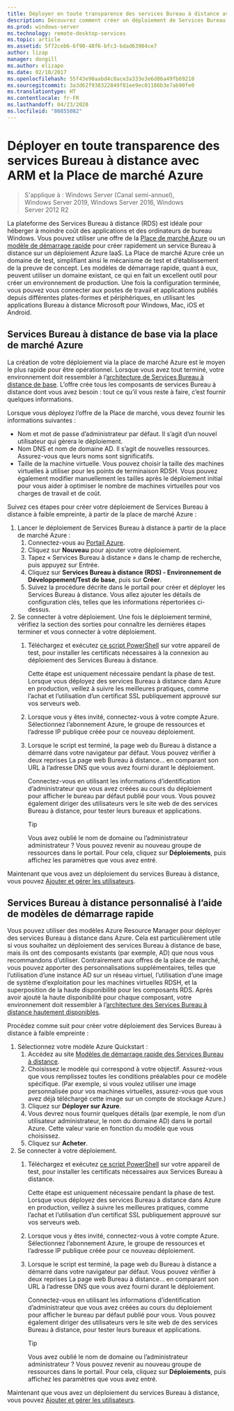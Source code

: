 ```yaml
---
title: Déployer en toute transparence des services Bureau à distance avec ARM et la Place de marché Azure
description: Découvrez comment créer un déploiement de Services Bureau à distance réduit dans Azure en utilisant les modèles ARM et la Place de marché Azure.
ms.prod: windows-server
ms.technology: remote-desktop-services
ms.topic: article
ms.assetid: 5f72ceb6-6f90-48f6-bfc3-bdad63984ce7
author: lizap
manager: dongill
ms.author: elizapo
ms.date: 02/10/2017
ms.openlocfilehash: 55f43e90aabd4c8ace3a333e3e6d86a49fb69210
ms.sourcegitcommit: 3a3d62f938322849f81ee9ec01186b3e7ab90fe0
ms.translationtype: HT
ms.contentlocale: fr-FR
ms.lasthandoff: 04/23/2020
ms.locfileid: "80855082"
---
```

# <a name="seamlessly-deploy-rds-with-arm-and-azure-marketplace"></a>Déployer en toute transparence des services Bureau à distance avec ARM et la Place de marché Azure

>S'applique à : Windows Server (Canal semi-annuel), Windows Server 2019, Windows Server 2016, Windows Server 2012 R2

La plateforme des Services Bureau à distance (RDS) est idéale pour héberger à moindre coût des applications et des ordinateurs de bureau Windows. Vous pouvez utiliser une offre de la [Place de marché Azure](#basic-rds-through-the-azure-marketplace) ou un [modèle de démarrage rapide](#customized-rds-using-quickstart-templates) pour créer rapidement un service Bureau à distance sur un déploiement Azure IaaS. La Place de marché Azure crée un domaine de test, simplifiant ainsi le mécanisme de test et d’établissement de la preuve de concept. Les modèles de démarrage rapide, quant à eux, peuvent utiliser un domaine existant, ce qui en fait un excellent outil pour créer un environnement de production. Une fois la configuration terminée, vous pouvez vous connecter aux postes de travail et applications publiés depuis différentes plates-formes et périphériques, en utilisant les applications Bureau à distance Microsoft pour Windows, Mac, iOS et Android.

## <a name="basic-rds-through-the-azure-marketplace"></a>Services Bureau à distance de base via la place de marché Azure

La création de votre déploiement via la place de marché Azure est le moyen le plus rapide pour être opérationnel. Lorsque vous avez tout terminé, votre environnement doit ressembler à l’[architecture de Services Bureau à distance de base](desktop-hosting-logical-architecture.md#basic-deployment). L’offre crée tous les composants de services Bureau à distance dont vous avez besoin : tout ce qu’il vous reste à faire, c’est fournir quelques informations. 

Lorsque vous déployez l’offre de la Place de marché, vous devez fournir les informations suivantes :
- Nom et mot de passe d’administrateur par défaut. Il s’agit d’un nouvel utilisateur qui gèrera le déploiement.
- Nom DNS et nom de domaine AD. Il s’agit de nouvelles ressources. Assurez-vous que leurs noms sont significatifs.
- Taille de la machine virtuelle. Vous pouvez choisir la taille des machines virtuelles à utiliser pour les points de terminaison RDSH. Vous pouvez également modifier manuellement les tailles après le déploiement initial pour vous aider à optimiser le nombre de machines virtuelles pour vos charges de travail et de coût.

Suivez ces étapes pour créer votre déploiement de Services Bureau à distance à faible empreinte, à partir de la place de marché Azure : 

1. Lancer le déploiement de Services Bureau à distance à partir de la place de marché Azure :
   1. Connectez-vous au [Portail Azure](https://portal.azure.com).
   2. Cliquez sur **Nouveau** pour ajouter votre déploiement.
   3. Tapez « Services Bureau à distance » dans le champ de recherche, puis appuyez sur Entrée.
   4. Cliquez sur **Services Bureau à distance (RDS) - Environnement de Développement/Test de base**, puis sur **Créer**.
   5. Suivez la procédure décrite dans le portail pour créer et déployer les Services Bureau à distance. Vous allez ajouter les détails de configuration clés, telles que les informations répertoriées ci-dessus. 
2. Se connecter à votre déploiement. Une fois le déploiement terminé, vérifiez la section des sorties pour connaître les dernières étapes terminer et vous connecter à votre déploiement.
   1. Téléchargez et exécutez [ce script PowerShell](https://gallery.technet.microsoft.com/Azure-Resource-Manager-4ea7e328) sur votre appareil de test, pour installer les certificats nécessaires à la connexion au déploiement des Services Bureau à distance. 
   
      Cette étape est uniquement nécessaire pendant la phase de test. Lorsque vous déployez des services Bureau à distance dans Azure en production, veillez à suivre les meilleures pratiques, comme l’achat et l’utilisation d’un certificat SSL publiquement approuvé sur vos serveurs web.

   2. Lorsque vous y êtes invité, connectez-vous à votre compte Azure. Sélectionnez l’abonnement Azure, le groupe de ressources et l’adresse IP publique créée pour ce nouveau déploiement.
   3. Lorsque le script est terminé, la page web du Bureau à distance a démarré dans votre navigateur par défaut. Vous pouvez vérifier à deux reprises La page web Bureau à distance... en comparant son URL à l’adresse DNS que vous avez fourni durant le déploiement. 
   
      Connectez-vous en utilisant les informations d’identification d’administrateur que vous avez créées au cours du déploiement pour afficher le bureau par défaut publié pour vous. Vous pouvez également diriger des utilisateurs vers le site web de des services Bureau à distance, pour tester leurs bureaux et applications.

      > [!TIP]
      > Vous avez oublié le nom de domaine ou l’administrateur administrateur ? Vous pouvez revenir au nouveau groupe de ressources dans le portail. Pour cela, cliquez sur **Déploiements**, puis affichez les paramètres que vous avez entré.

Maintenant que vous avez un déploiement du services Bureau à distance, vous pouvez [Ajouter et gérer les utilisateurs](rds-user-management.md).

## <a name="customized-rds-using-quickstart-templates"></a>Services Bureau à distance personnalisé à l’aide de modèles de démarrage rapide

Vous pouvez utiliser des modèles Azure Resource Manager pour déployer des services Bureau à distance dans Azure. Cela est particulièrement utile si vous souhaitez un déploiement des services Bureau à distance de base, mais ils ont des composants existants (par exemple, AD) que nous vous recommandons d’utiliser. Contrairement aux offres de la place de marché, vous pouvez apporter des personnalisations supplémentaires, telles que l’utilisation d’une instance AD sur un réseau virtuel, l’utilisation d’une image de système d’exploitation pour les machines virtuelles RDSH, et la superposition de la haute disponibilité pour les composants RDS. Après avoir ajouté la haute disponibilité pour chaque composant, votre environnement doit ressembler à l’[architecture des Services Bureau à distance hautement disponibles](desktop-hosting-logical-architecture.md#highly-available-deployment).

Procédez comme suit pour créer votre déploiement des Services Bureau à distance à faible empreinte : 

1. Sélectionnez votre modèle Azure Quickstart :
   1. Accédez au site [Modèles de démarrage rapide des Services Bureau à distance](https://aka.ms/rdautomation).
   2. Choisissez le modèle qui correspond à votre objectif. Assurez-vous que vous remplissez toutes les conditions préalables pour ce modèle spécifique. (Par exemple, si vous voulez utiliser une image personnalisée pour vos machines virtuelles, assurez-vous que vous avez déjà téléchargé cette image sur un compte de stockage Azure.)
   3. Cliquez sur **Déployer sur Azure**.
   4. Vous devrez nous fournir quelques détails (par exemple, le nom d’un utilisateur administrateur, le nom du domaine AD) dans le portail Azure. Cette valeur varie en fonction du modèle que vous choisissez.
   5. Cliquez sur **Acheter**.
2. Se connecter à votre déploiement. 
   1. Téléchargez et exécutez [ce script PowerShell](https://gallery.technet.microsoft.com/Azure-Resource-Manager-4ea7e328) sur votre appareil de test, pour installer les certificats nécessaires aux Services Bureau à distance. 
   
      Cette étape est uniquement nécessaire pendant la phase de test. Lorsque vous déployez des services Bureau à distance dans Azure en production, veillez à suivre les meilleures pratiques, comme l’achat et l’utilisation d’un certificat SSL publiquement approuvé sur vos serveurs web.

   2. Lorsque vous y êtes invité, connectez-vous à votre compte Azure. Sélectionnez l’abonnement Azure, le groupe de ressources et l’adresse IP publique créée pour ce nouveau déploiement.
   3. Lorsque le script est terminé, la page web du Bureau à distance a démarré dans votre navigateur par défaut. Vous pouvez vérifier à deux reprises La page web Bureau à distance... en comparant son URL à l’adresse DNS que vous avez fourni durant le déploiement. 
   
      Connectez-vous en utilisant les informations d’identification d’administrateur que vous avez créées au cours du déploiement pour afficher le bureau par défaut publié pour vous. Vous pouvez également diriger des utilisateurs vers le site web de des services Bureau à distance, pour tester leurs bureaux et applications.

      > [!TIP]
      > Vous avez oublié le nom de domaine ou l’administrateur administrateur ? Vous pouvez revenir au nouveau groupe de ressources dans le portail. Pour cela, cliquez sur **Déploiements**, puis affichez les paramètres que vous avez entré.

Maintenant que vous avez un déploiement du services Bureau à distance, vous pouvez [Ajouter et gérer les utilisateurs](rds-user-management.md).
